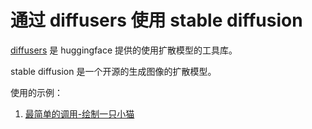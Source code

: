 # 通过 diffusers 使用 stable diffusion

[diffusers](https://huggingface.co/docs/diffusers/index) 是 huggingface 提供的使用扩散模型的工具库。

stable diffusion 是一个开源的生成图像的扩散模型。

使用的示例：

1. [最简单的调用-绘制一只小猫](./1.startup.ipynb)